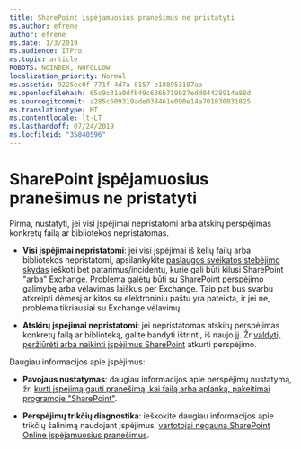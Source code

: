 ```yaml
---
title: SharePoint įspėjamuosius pranešimus ne pristatyti
ms.author: efrene
author: efrene
ms.date: 1/3/2019
ms.audience: ITPro
ms.topic: article
ROBOTS: NOINDEX, NOFOLLOW
localization_priority: Normal
ms.assetid: 9225ec0f-771f-4d7a-8157-e188953107aa
ms.openlocfilehash: 65c9c31a0dfb49c636b719b27edd04428914a88d
ms.sourcegitcommit: a285c609319ade038461e090e14a701830031825
ms.translationtype: MT
ms.contentlocale: lt-LT
ms.lasthandoff: 07/24/2019
ms.locfileid: "35840596"
---
```

# <a name="sharepoint-alert-notifications-not-delivered"></a>SharePoint įspėjamuosius pranešimus ne pristatyti 

Pirma, nustatyti, jei visi įspėjimai nepristatomi arba atskirų perspėjimas konkretų failą ar bibliotekos nepristatomas.

- **Visi įspėjimai nepristatomi**: jei visi įspėjimai iš kelių failų arba bibliotekos nepristatomi, apsilankykite [paslaugos sveikatos stebėjimo skydas](https://admin.microsoft.com/AdminPortal/Home#/servicehealth) ieškoti bet patarimus/incidentų, kurie gali būti kilusi SharePoint "arba" Exchange. Problema galėtų būti su SharePoint perspėjimo galimybę arba vėlavimas laiškus per Exchange. Taip pat bus svarbu atkreipti dėmesį ar kitos su elektroniniu paštu yra pateikta, ir jei ne, problema tikriausiai su Exchange vėlavimų. 

- **Atskirų įspėjimai nepristatomi**: jei nepristatomas atskirų perspėjimas konkretų failą ar biblioteką, galite bandyti ištrinti, iš naujo jį. Žr [valdyti, peržiūrėti arba naikinti įspėjimus SharePoint</a> atkurti perspėjimo](https://support.office.com/article/manage-view-or-delete-sharepoint-alerts-99dfb19c-9a90-4a8c-aba1-aa8c8afb0de2#ID0EAADAAA=Online). 
 
Daugiau informacijos apie įspėjimus:

- **Pavojaus nustatymas**: daugiau informacijos apie perspėjimų nustatymą, žr. [kurti įspėjimą gauti pranešimą, kai failą arba aplanką, pakeitimai programoje "SharePoint"](https://support.office.com/article/create-an-alert-to-get-notified-when-a-file-or-folder-changes-in-sharepoint-e5a79e7b-a146-46da-a9ef-d65409ba8918).

- **Perspėjimų trikčių diagnostika**: ieškokite daugiau informacijos apie trikčių šalinimą naudojant įspėjimus, [vartotojai negauna SharePoint Online įspėjamuosius pranešimus](https://support.office.com/article/users-don-t-receive-sharepoint-online-alert-notifications-14fc22dd-e873-482c-844d-f67ad41313f1).



